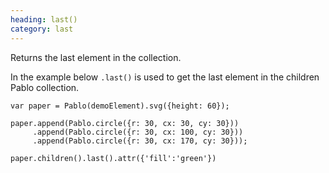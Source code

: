 ```yaml
--- 
heading: last()
category: last
---
```


Returns the last element in the collection.

In the example below `.last()` is used to get the last element in the children Pablo collection.

    var paper = Pablo(demoElement).svg({height: 60});

    paper.append(Pablo.circle({r: 30, cx: 30, cy: 30}))
         .append(Pablo.circle({r: 30, cx: 100, cy: 30}))
         .append(Pablo.circle({r: 30, cx: 170, cy: 30}));

    paper.children().last().attr({'fill':'green'})